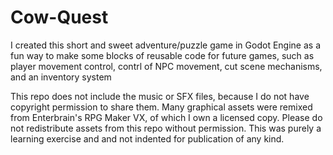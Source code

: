 # Cow-Quest

I created this short and sweet adventure/puzzle game in Godot Engine as a fun way to make some blocks of reusable code for future games, such as player movement control, contrl of NPC movement, cut scene mechanisms, and an inventory system  

This repo does not include the music or SFX files, because I do not have copyright permission to share them. Many graphical assets were remixed from Enterbrain's RPG Maker VX, of which I own a licensed copy. Please do not redistribute assets from this repo without permission. This was purely a learning exercise and and not indented for publication of any kind.
